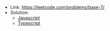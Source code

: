 - Link: https://leetcode.com/problems/base-7/
- Solution:
  - [Javascript](index.js)
  - [Typescript](index.ts)
